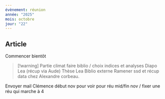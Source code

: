 ```yaml
---
évènement: réunion
année: "2025"
mois: octobre
jour: "22"
---
```

## Article

Commencer bientôt 

>[!warning] Partie climat faire biblio / choix indices et analyses 
>Diapo Lea (récup via Aude)
>Thèse Lea
>Biblio externe
>Ramener ssd et récup data chez Alexandre corbeau.

Envoyer mail Clémence début nov pour voir pour réu mid/fin nov / fixer une réu qui marche à 4
